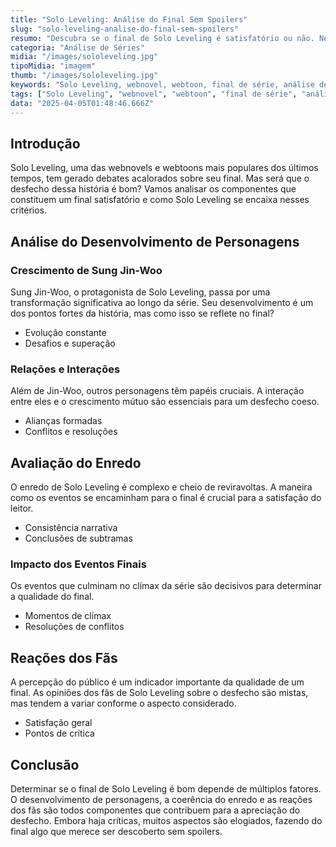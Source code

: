 ```yaml
---
title: "Solo Leveling: Análise do Final Sem Spoilers"
slug: "solo-leveling-analise-do-final-sem-spoilers"
resumo: "Descubra se o final de Solo Leveling é satisfatório ou não. Neste artigo, exploramos os aspectos que contribuem para um desfecho memorável na série, avaliando o desenvolvimento de personagens, o enredo e as reações dos fãs, tudo isso sem revelar detalhes cruciais da trama."
categoria: "Análise de Séries"
midia: "/images/sololeveling.jpg"
tipoMidia: "imagem"
thumb: "/images/sololeveling.jpg"
keywords: "Solo Leveling, webnovel, webtoon, final de série, análise de desfecho, Sung Jin-Woo, desenvolvimento de personagens, enredo"
tags: ["Solo Leveling", "webnovel", "webtoon", "final de série", "análise de desfecho", "Sung Jin-Woo", "desenvolvimento de personagens", "enredo"]
data: "2025-04-05T01:48:46.666Z"
---
```


## Introdução
Solo Leveling, uma das webnovels e webtoons mais populares dos últimos tempos, tem gerado debates acalorados sobre seu final. Mas será que o desfecho dessa história é bom? Vamos analisar os componentes que constituem um final satisfatório e como Solo Leveling se encaixa nesses critérios.

## Análise do Desenvolvimento de Personagens
### Crescimento de Sung Jin-Woo
Sung Jin-Woo, o protagonista de Solo Leveling, passa por uma transformação significativa ao longo da série. Seu desenvolvimento é um dos pontos fortes da história, mas como isso se reflete no final?
- Evolução constante
- Desafios e superação
### Relações e Interações
Além de Jin-Woo, outros personagens têm papéis cruciais. A interação entre eles e o crescimento mútuo são essenciais para um desfecho coeso.
- Alianças formadas
- Conflitos e resoluções

## Avaliação do Enredo
O enredo de Solo Leveling é complexo e cheio de reviravoltas. A maneira como os eventos se encaminham para o final é crucial para a satisfação do leitor.
- Consistência narrativa
- Conclusões de subtramas
### Impacto dos Eventos Finais
Os eventos que culminam no clímax da série são decisivos para determinar a qualidade do final.
- Momentos de clímax
- Resoluções de conflitos

## Reações dos Fãs
A percepção do público é um indicador importante da qualidade de um final. As opiniões dos fãs de Solo Leveling sobre o desfecho são mistas, mas tendem a variar conforme o aspecto considerado.
- Satisfação geral
- Pontos de crítica

## Conclusão
Determinar se o final de Solo Leveling é bom depende de múltiplos fatores. O desenvolvimento de personagens, a coerência do enredo e as reações dos fãs são todos componentes que contribuem para a apreciação do desfecho. Embora haja críticas, muitos aspectos são elogiados, fazendo do final algo que merece ser descoberto sem spoilers.